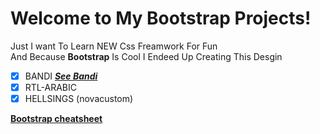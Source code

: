 # Welcome to My Bootstrap Projects!

Just I want To Learn NEW Css Freamwork For Fun<br>
And Because **Bootstrap** Is Cool I Endeed Up Creating This Desgin<br>

- [x] BANDI
      **_[See Bandi](https://u-shen.github.io/Bandi-Web-Site/)_**
- [x] RTL-ARABIC
- [x] HELLSINGS (novacustom)

**[Bootstrap cheatsheet](https://bootstrap-cheatsheet.themeselection.com/)**
